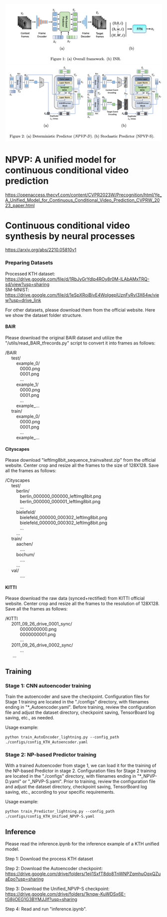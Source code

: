 ![Alt text](./docs/figure_1.png?raw=true "Overall Framework")
![Alt text](./docs/figure_2.png?raw=true "NPVP")
# NPVP: A unified model for continuous conditional video prediction
https://openaccess.thecvf.com/content/CVPR2023W/Precognition/html/Ye_A_Unified_Model_for_Continuous_Conditional_Video_Prediction_CVPRW_2023_paper.html

# Continuous conditional video synthesis by neural processes
https://arxiv.org/abs/2210.05810v1

### Preparing Datasets
Processed KTH dataset: https://drive.google.com/file/d/1RbJyGrYdIp4ROy8r0M-lLAbAMxTRQ-sd/view?usp=sharing \
SM-MNIST: https://drive.google.com/file/d/1eSpXRojBjvE4WoIgeplUznFyRyI3X64w/view?usp=drive_link

For other datasets, please download them from the official website. Here we show the dataset folder structure.

#### BAIR
Please download the original BAIR dataset and utilize the "/utils/read_BAIR_tfrecords.py" script to convert it into frames as follows:

/BAIR \
  &nbsp;&nbsp;&nbsp;&nbsp; test/ \
  &nbsp;&nbsp;&nbsp;&nbsp;&nbsp;&nbsp;&nbsp;&nbsp; example_0/ \
  &nbsp;&nbsp;&nbsp;&nbsp;&nbsp;&nbsp;&nbsp;&nbsp;&nbsp;&nbsp;&nbsp; 0000.png \
  &nbsp;&nbsp;&nbsp;&nbsp;&nbsp;&nbsp;&nbsp;&nbsp;&nbsp;&nbsp;&nbsp; 0001.png \
  &nbsp;&nbsp;&nbsp;&nbsp;&nbsp;&nbsp;&nbsp;&nbsp;&nbsp;&nbsp;&nbsp; ... \
  &nbsp;&nbsp;&nbsp;&nbsp;&nbsp;&nbsp;&nbsp;&nbsp; example_1/ \
  &nbsp;&nbsp;&nbsp;&nbsp;&nbsp;&nbsp;&nbsp;&nbsp;&nbsp;&nbsp;&nbsp; 0000.png \
  &nbsp;&nbsp;&nbsp;&nbsp;&nbsp;&nbsp;&nbsp;&nbsp;&nbsp;&nbsp;&nbsp; 0001.png \
  &nbsp;&nbsp;&nbsp;&nbsp;&nbsp;&nbsp;&nbsp;&nbsp;&nbsp;&nbsp;&nbsp; ... \
  &nbsp;&nbsp;&nbsp;&nbsp;&nbsp;&nbsp;&nbsp;&nbsp; example_... \
&nbsp;&nbsp;&nbsp;&nbsp; train/ \
  &nbsp;&nbsp;&nbsp;&nbsp;&nbsp;&nbsp;&nbsp;&nbsp; example_0/ \
  &nbsp;&nbsp;&nbsp;&nbsp;&nbsp;&nbsp;&nbsp;&nbsp;&nbsp;&nbsp;&nbsp; 0000.png \
  &nbsp;&nbsp;&nbsp;&nbsp;&nbsp;&nbsp;&nbsp;&nbsp;&nbsp;&nbsp;&nbsp; 0001.png \
  &nbsp;&nbsp;&nbsp;&nbsp;&nbsp;&nbsp;&nbsp;&nbsp;&nbsp;&nbsp;&nbsp; ... \
  &nbsp;&nbsp;&nbsp;&nbsp;&nbsp;&nbsp;&nbsp;&nbsp; example_... 

#### Cityscapes
Please download "leftImg8bit_sequence_trainvaltest.zip" from the official website. Center crop and resize all the frames to the size of 128X128. Save all the frames as follows:

/Cityscapes \
  &nbsp;&nbsp;&nbsp;&nbsp; test/ \
  &nbsp;&nbsp;&nbsp;&nbsp;&nbsp;&nbsp;&nbsp;&nbsp; berlin/ \
  &nbsp;&nbsp;&nbsp;&nbsp;&nbsp;&nbsp;&nbsp;&nbsp;&nbsp;&nbsp;&nbsp; berlin_000000_000000_leftImg8bit.png \
  &nbsp;&nbsp;&nbsp;&nbsp;&nbsp;&nbsp;&nbsp;&nbsp;&nbsp;&nbsp;&nbsp; berlin_000000_000001_leftImg8bit.png \
  &nbsp;&nbsp;&nbsp;&nbsp;&nbsp;&nbsp;&nbsp;&nbsp;&nbsp;&nbsp;&nbsp; ... \
  &nbsp;&nbsp;&nbsp;&nbsp;&nbsp;&nbsp;&nbsp;&nbsp; bielefeld/ \
  &nbsp;&nbsp;&nbsp;&nbsp;&nbsp;&nbsp;&nbsp;&nbsp;&nbsp;&nbsp;&nbsp; bielefeld_000000_000302_leftImg8bit.png \
  &nbsp;&nbsp;&nbsp;&nbsp;&nbsp;&nbsp;&nbsp;&nbsp;&nbsp;&nbsp;&nbsp; bielefeld_000000_000302_leftImg8bit.png \
  &nbsp;&nbsp;&nbsp;&nbsp;&nbsp;&nbsp;&nbsp;&nbsp;&nbsp;&nbsp;&nbsp; ... \
  &nbsp;&nbsp;&nbsp;&nbsp;&nbsp;&nbsp;&nbsp;&nbsp; ... \
&nbsp;&nbsp;&nbsp;&nbsp; train/\
&nbsp;&nbsp;&nbsp;&nbsp;&nbsp;&nbsp;&nbsp;&nbsp; aachen/ \
&nbsp;&nbsp;&nbsp;&nbsp;&nbsp;&nbsp;&nbsp;&nbsp;&nbsp;&nbsp;&nbsp; .... \
&nbsp;&nbsp;&nbsp;&nbsp;&nbsp;&nbsp;&nbsp;&nbsp; bochum/ \
&nbsp;&nbsp;&nbsp;&nbsp;&nbsp;&nbsp;&nbsp;&nbsp;&nbsp;&nbsp;&nbsp; .... \
&nbsp;&nbsp;&nbsp;&nbsp;&nbsp;&nbsp;&nbsp;&nbsp; ... \
&nbsp;&nbsp;&nbsp;&nbsp; val/\
&nbsp;&nbsp;&nbsp;&nbsp;&nbsp;&nbsp;&nbsp;&nbsp;&nbsp;&nbsp;&nbsp; ....

#### KITTI
Please download the raw data (synced+rectified) from KITTI official website. Center crop and resize all the frames to the resolution of 128X128.
Save all the frames as follows:

/KITTI \
  &nbsp;&nbsp;&nbsp;&nbsp; 2011_09_26_drive_0001_sync/ \
  &nbsp;&nbsp;&nbsp;&nbsp;&nbsp;&nbsp;&nbsp;&nbsp;&nbsp;&nbsp;&nbsp; 0000000000.png \
  &nbsp;&nbsp;&nbsp;&nbsp;&nbsp;&nbsp;&nbsp;&nbsp;&nbsp;&nbsp;&nbsp; 0000000001.png \
  &nbsp;&nbsp;&nbsp;&nbsp;&nbsp;&nbsp;&nbsp;&nbsp;&nbsp;&nbsp;&nbsp; ... \
  &nbsp;&nbsp;&nbsp;&nbsp; 2011_09_26_drive_0002_sync/ \
  &nbsp;&nbsp;&nbsp;&nbsp;&nbsp;&nbsp;&nbsp;&nbsp;&nbsp;&nbsp;&nbsp; ... \
  &nbsp;&nbsp;&nbsp;&nbsp;&nbsp; ... 

## Training
### Stage 1: CNN autoencoder training
Train the autoencoder and save the checkpoint. Configuration files for Stage 1 training are located in the "./configs" directory, with filenames ending in "*_Autoencoder.yaml". Before training, review the configuration file and adjust the dataset directory, checkpoint saving, TensorBoard log saving, etc., as needed.

Usage example:
```
python train_AutoEncoder_lightning.py --config_path ./configs/config_KTH_Autoencoder.yaml
```

### Stage 2: NP-based Predictor training

With a trained Autoencoder from stage 1, we can load it for the training of the NP-based Predictor in stage 2. Configuration files for Stage 2 training are located in the "./configs" directory, with filenames ending in "*_NPVP-D.yaml" or "_NPVP-S.yaml". Prior to training, review the configuration file and adjust the dataset directory, checkpoint saving, TensorBoard log saving, etc., according to your specific requirements.

Usage example:
```
python train_Predictor_lightning.py --config_path ./configs/config_KTH_Unified_NPVP-S.yaml
```

## Inference
Please read the inference.ipynb for the inference example of a KTH unified model.

Step 1: Download the process KTH dataset

Step 2: Download the Autoencoder checkpoint: https://drive.google.com/drive/folders/1eji1SxfT8do8TnWNPZqmhuOqxQZuaEpo?usp=sharing

Step 3: Download the Unified_NPVP-S checkpoint: https://drive.google.com/drive/folders/1knqw-KuWDSx6E-tG8jiOEG1G3BYMJJIf?usp=sharing

Step 4: Read and run "inference.ipynb".